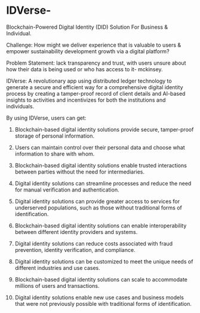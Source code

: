 # IDVerse-
Blockchain-Powered Digital Identity (DID) Solution For Business &amp; Individual.

Challenge: 
How might we deliver experience that is valuable to users & empower sustainability development growth via a digital platform?

Problem Statement: 
lack transparency and trust, with users unsure about how their data is being used or who has access to it- mckinsey. 

IDVerse: 
A revolutionary app using distributed ledger technology to generate a secure and efficient way for a comprehensive digital identity process by creating a tamper-proof record of client details and AI-based insights to activities and incentivizes for both the institutions and individuals.

By using IDVerse, users can get:

1) Blockchain-based digital identity solutions provide secure, tamper-proof storage of personal information.

2) Users can maintain control over their personal data and choose what information to share with whom.

3) Blockchain-based digital identity solutions enable trusted interactions between parties without the need for intermediaries.

4) Digital identity solutions can streamline processes and reduce the need for manual verification and authentication.

5) Digital identity solutions can provide greater access to services for underserved populations, such as those without traditional forms of identification.

6) Blockchain-based digital identity solutions can enable interoperability between different identity providers and systems.

7) Digital identity solutions can reduce costs associated with fraud prevention, identity verification, and compliance.

8) Digital identity solutions can be customized to meet the unique needs of different industries and use cases.

9) Blockchain-based digital identity solutions can scale to accommodate millions of users and transactions.

10) Digital identity solutions enable new use cases and business models that were not previously possible with traditional forms of identification.
